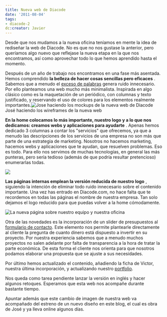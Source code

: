 ```yaml
---
title: Nueva web de Diacode
date: '2011-08-04'
tags:
- diacode-2
dc:creator: Javier
---
```


Desde que nos mudamos a la nueva oficina teníamos en mente la idea de rediseñar la web de Diacode. No es que no nos gustase la anterior, pero queríamos algo nuevo que reflejase la nueva etapa en la que nos encontramos, así como aprovechar todo lo que hemos aprendido hasta el momento.

Después de un año de trabajo nos encontramos en una fase más asentada. Hemos comprendido 
**la belleza de hacer cosas sencillas pero eficaces**
. Sabemos que a menudo el 
[exceso de palabras](http://blog.diacode.com/en-nuestro-sector-sobran-palabras) genera ruido innecesario. Por ello planteamos una web mucho más minimalista. Inspirada en algo clásico como es la maquetación de un periódico, con columnas y texto justificado, y reservando el uso de colores para los elementos realmente importantes.![Jose haciendo los mockups de la nueva web de Diacode](http://blog.diacode.com/wp-content/uploads/2011/08/whiteboard_diacode.jpg)
José haciendo los wireframes de la nueva web

<!--more-->

**En la 
home colocamos lo más importante, nuestro logo y a lo que nos dedicamos: creamos webs y aplicaciones para ayudarte**
. Apenas hemos dedicado 3 columnas a contar los "servicios" que ofrecemos, ya que a menudo las descripciones de los servicios de una empresa no son más que parte de una estrategia de marketing. Nosotros no hacemos marketing, hacemos webs y aplicaciones que te ayudan, que resuelven problemas. Eso es todo. Para ello nos servimos de muchas tecnologías, en general las más punteras, pero sería tedioso (además de que podría resultar pretencioso) enumerarlas todas.


![](http://blog.diacode.com/wp-content/uploads/2011/08/diacode_home.jpg)


**Las páginas internas emplean la versión reducida de nuestro logo**
, siguiendo la intención de eliminar todo ruido innecesario sobre el contenido importante. Una vez has entrado en Diacode.com, no hace falta que te recordemos en todas las páginas el nombre de nuestra empresa. Tan solo dejamos el logo reducido para que puedas volver a la 
home cómodamente.


![La nueva página sobre nuestro equipo y nuestra oficina](http://blog.diacode.com/wp-content/uploads/2011/08/diacode_nosotros.jpg)

Otra de las novedades es la incorporación de un 
slider de presupuestos al 
[formulario de contacto](http://diacode.com/contacto). Este elemento nos permite plantearle directamente al cliente la pregunta de cuanto dinero está dispuesto a invertir en su proyecto. Por nuestra experiencia sabemos que a menudo muchos proyectos no salen adelante por falta de transparencia a la hora de tratar la parte económica. De esta forma el cliente nos orienta para que nosotros podamos elaborar una propuesta que se ajuste a sus necesidades.

Por último hemos actualizado el contenido, añadiendo la ficha de Victor, nuestra última incorporación, y actualizando nuestro 
[portfolio](http://diacode.com/portfolio).

Nos queda como tarea pendiente lanzar la versión en inglés y hacer algunos retoques. Esperamos que esta web nos acompañe durante bastante tiempo.

Apuntar además que este cambio de imagen de nuestra web va acompañado del estreno de un nuevo diseño en este blog, el cual es obra de José y ya lleva online algunos días.
